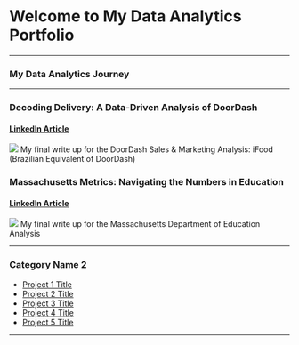 # Welcome to My Data Analytics Portfolio

---

### My Data Analytics Journey

---
### Decoding Delivery: A Data-Driven Analysis of DoorDash
#### [LinkedIn Article](https://www.linkedin.com/pulse/decoding-delivery-data-driven-analysis-doordash-shmoile-afzal-satvc/?trackingId=PO47ZIFkRAqObQADLweHag%3D%3D)
[<img src="https://media.licdn.com/dms/image/D5612AQEBUdscXHC46w/article-cover_image-shrink_720_1280/0/1708751036760?e=1720656000&v=beta&t=xFrbTGnCl15xkYyGdzSt8QkIWB5ZjPmr9f8acTkmoVk"/>](https://www.linkedin.com/pulse/decoding-delivery-data-driven-analysis-doordash-shmoile-afzal-satvc/?trackingId=PO47ZIFkRAqObQADLweHag%3D%3D)
My final write up for the DoorDash Sales & Marketing Analysis: iFood (Brazilian Equivalent of DoorDash)

### Massachusetts Metrics: Navigating the Numbers in Education
#### [LinkedIn Article](https://www.linkedin.com/pulse/massachusetts-metrics-navigating-numbers-education-shmoile-afzal-tle7f/?trackingId=crroRg%2B%2BRkGgLYXqmp9TjA%3D%3D)
<img src="https://media.licdn.com/dms/image/D4D12AQEE40agrUeq-g/article-cover_image-shrink_720_1280/0/1714971905653?e=1720656000&v=beta&t=gGazUWztIWfDG8aBk4lxkFTHe2WTioMQ2qSlkVLs84s"/>
My final write up for the Massachusetts Department of Education Analysis

---

### Category Name 2

- [Project 1 Title](http://example.com/)
- [Project 2 Title](http://example.com/)
- [Project 3 Title](http://example.com/)
- [Project 4 Title](http://example.com/)
- [Project 5 Title](http://example.com/)

---




